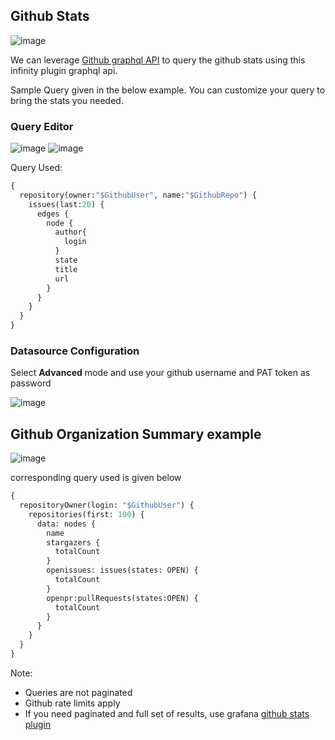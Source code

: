 ## Github Stats

![image](https://user-images.githubusercontent.com/153843/93846498-1d9abf80-fc9c-11ea-90ed-4c569b088d99.png)

We can leverage [Github graphql API](https://docs.github.com/en/graphql) to query the github stats using this infinity plugin graphql api.

Sample Query given in the below example. You can customize your query to bring the stats you needed.

### Query Editor

![image](https://user-images.githubusercontent.com/153843/93736996-d3510a00-fbd9-11ea-8c05-065758d66e82.png)
![image](https://user-images.githubusercontent.com/153843/93737011-e1068f80-fbd9-11ea-8c82-ea516f83cf3d.png)

Query Used:

```graphql
{
  repository(owner:"$GithubUser", name:"$GithubRepo") {
    issues(last:20) {
      edges {
        node {
          author{
            login
          }
          state
          title
          url
        }
      }
    }
  }
}
```

### Datasource Configuration

Select **Advanced** mode and use your github username and PAT token as password

![image](https://user-images.githubusercontent.com/153843/93736929-b1578780-fbd9-11ea-9413-5585ff79d3a8.png)


## Github Organization Summary example

![image](https://user-images.githubusercontent.com/153843/93846498-1d9abf80-fc9c-11ea-90ed-4c569b088d99.png)

corresponding query used is given below

```graphql
{
  repositoryOwner(login: "$GithubUser") {
    repositories(first: 100) {
      data: nodes {
        name
        stargazers {
          totalCount
        }
        openissues: issues(states: OPEN) {
          totalCount
        }
        openpr:pullRequests(states:OPEN) {
          totalCount
        }
      }
    }
  }
}

```

Note:

* Queries are not paginated
* Github rate limits apply
* If you need paginated and full set of results, use grafana [github stats plugin](https://grafana.com/grafana/plugins/grafana-github-datasource)
